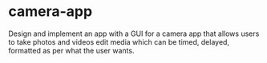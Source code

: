 # camera-app
Design and implement an app with a GUI for a camera app that allows users to take photos and videos edit media which can be timed, delayed, formatted as per what the user wants.

